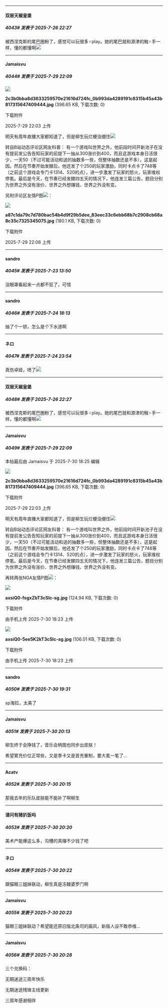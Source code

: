 ﻿
*****

####  双层天椒皇堡  
##### 4043#       发表于 2025-7-26 22:27

被西涅克斯的尾巴圈粉了，感觉可以玩很多♀play。她的尾巴就和源津的触♀手一样，懂的都懂啊<img src="https://static.stage1st.com/image/smiley/face2017/077.png" referrerpolicy="no-referrer">


*****

####  Jamaisvu  
##### 4044#       发表于 2025-7-29 22:09

<img src="https://img.stage1st.com/forum/202507/29/220309ra5wola9jjl53llo.jpg" referrerpolicy="no-referrer">

<strong>2c3b0bba8d3633259570e21616d724fc_0b993da4289191c8315b45a43b817315647409444.jpg</strong> (396.65 KB, 下载次数: 0)

下载附件

2025-7-29 22:03 上传

明天有周年直播大家都知道了，但是柳生玩烂梗没绷住<img src="https://static.stage1st.com/image/smiley/face2017/068.png" referrerpolicy="no-referrer">

转自B站动态评论区网友科普：
有一个游戏叫世界之外，他前段时间开新池子在没有提前发公告告知玩家的前提下一抽从300涨价到400，而且这游戏本身日活很少，一天50（不过可能活动和送的抽数多一些，但整体抽数还是不多），这是起因。然后在节奏开始发酵后，他还发了个250的玩家激励，同时卡点卡了748等（之前这个游戏会专门卡1314、520的点），进一步激发了玩家的怒火，玩家维权停氪。最后是今天，在节奏已经发酵四五天的情况下，他连发三篇公告，题目分别为世界之外没有涨价、世界之外想赚钱、世界之外没有变。

另附评论区友情P图<img src="https://static.stage1st.com/image/smiley/face2017/067.png" referrerpolicy="no-referrer">：

<img src="https://img.stage1st.com/forum/202507/29/220857y51i3q9co9w0i56q.jpg" referrerpolicy="no-referrer">

<strong>a87c1da79c7d780bac54b4d9f29b5dee_83eec33c6ebb68b7c2908cb68a8c35c7325345075.jpg</strong> (180.1 KB, 下载次数: 0)

下载附件

2025-7-29 22:08 上传


*****

####  sandro  
##### 4045#       发表于 2025-7-23 13:50

没眼罩看起来一点都不狂了，可惜

*****

####  sandro  
##### 4046#       发表于 2025-7-24 18:13

抽了个一锁，怎么是个下水道啊

*****

####  ネロ  
##### 4047#       发表于 2025-7-24 23:54

真伤卓娅，喷了<img src="https://static.stage1st.com/image/smiley/face2017/254.png" referrerpolicy="no-referrer">

*****

####  双层天椒皇堡  
##### 4048#       发表于 2025-7-26 22:27

被西涅克斯的尾巴圈粉了，感觉可以玩很多♀play。她的尾巴就和源津的触♀手一样，懂的都懂啊<img src="https://static.stage1st.com/image/smiley/face2017/077.png" referrerpolicy="no-referrer">

*****

####  Jamaisvu  
##### 4049#       发表于 2025-7-29 22:09

 本帖最后由 Jamaisvu 于 2025-7-30 18:25 编辑 

<img src="https://img.stage1st.com/forum/202507/29/220309ra5wola9jjl53llo.jpg" referrerpolicy="no-referrer">

<strong>2c3b0bba8d3633259570e21616d724fc_0b993da4289191c8315b45a43b817315647409444.jpg</strong> (396.65 KB, 下载次数: 0)

下载附件

2025-7-29 22:03 上传

明天有周年直播大家都知道了，但是柳生玩烂梗没绷住<img src="https://static.stage1st.com/image/smiley/face2017/068.png" referrerpolicy="no-referrer">

转自B站动态评论区网友科普：
有一个游戏叫世界之外，他前段时间开新池子在没有提前发公告告知玩家的前提下一抽从300涨价到400，而且这游戏本身日活很少，一天50（不过可能活动和送的抽数多一些，但整体抽数还是不多），这是起因。然后在节奏开始发酵后，他还发了个250的玩家激励，同时卡点卡了748等（之前这个游戏会专门卡1314、520的点），进一步激发了玩家的怒火，玩家维权停氪。最后是今天，在节奏已经发酵四五天的情况下，他连发三篇公告，题目分别为世界之外没有涨价、世界之外想赚钱、世界之外没有变。

再转两张NGA友情P图<img src="https://static.stage1st.com/image/smiley/face2017/067.png" referrerpolicy="no-referrer">：

<img src="https://img.stage1st.com/forum/202507/30/182318xubhucbbbxjtpbzb.jpg" referrerpolicy="no-referrer">

<strong>axsiQ0-fsgxZbT3cSlc-sg.jpg</strong> (124.94 KB, 下载次数: 0)

下载附件

由手机上传
2025-7-30 18:23 上传

<img src="https://img.stage1st.com/forum/202507/30/182318wn9ub7s7b8jr9vu9.jpg" referrerpolicy="no-referrer">

<strong>axsiQ0-5ee5K2kT3cSlc-sg.jpg</strong> (106.01 KB, 下载次数: 0)

下载附件

由手机上传
2025-7-30 18:23 上传

*****

####  sandro  
##### 4050#       发表于 2025-7-30 19:31

sp海拉，太美了


*****

####  Jamaisvu  
##### 4051#       发表于 2025-7-30 20:13

柳生终于会挣钱了，音乐会柄图也同步出皮肤！

希望累充价位正常些，又是季卡又是首充重制，要大氪一笔了...

*****

####  Acatv  
##### 4052#       发表于 2025-7-30 20:15

那我去年的乐队皮肤能不能补了啊柳生

*****

####  请问有猪扒饭吗  
##### 4053#       发表于 2025-7-30 20:20

美术产能爆这么多，沟槽的真赚不少钱了吧

*****

####  ネロ  
##### 4054#       发表于 2025-7-30 20:22

跟猫眼三姐妹联动，柳生真是冻鳗婆罗门啊

*****

####  Jamaisvu  
##### 4055#       发表于 2025-7-30 20:23

猫眼三姐妹联动？希望能还原旧版北条司的画风，新版人设不敢恭维...

*****

####  Jamaisvu  
##### 4056#       发表于 2025-7-30 20:28

三个兑换码：

无期迷途三周年快乐

无期迷途残锋主线更新 

三周年感谢相伴 ​

